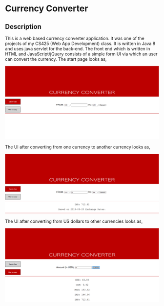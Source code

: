 # Currency Converter
## Description
  This is a web based currency converter application. It was one of the projects of my CS425 (Web App Development) class. It is written 
  in Java 8 and uses java servlet for the back-end. The front end which is written in HTML and JavaScript/jQuery consists of a simple form
  UI via which an user can convert the currency. The start page looks as,
  
  ![picture](converter-start.PNG)
  
  
  The UI after converting from one currency to another currency looks as,
  
  ![picture](converter2.PNG)
  
  The UI after converting from US dollars to other currencies looks as,
  
  ![picture](converter3.PNG)
  
